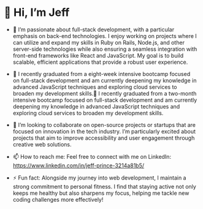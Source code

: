 # 👋 Hi, I’m Jeff

- 👀 I’m passionate about full-stack development, with a particular emphasis on back-end technologies. I enjoy working on projects where I can utilize and expand my skills in Ruby on Rails, Node.js, and other server-side technologies while also ensuring a seamless integration with front-end frameworks like React and JavaScript. My goal is to build scalable, efficient applications that provide a robust user experience.

- 🌱 I recently graduated from a eight-week intensive bootcamp focused on full-stack development and am currently deepening my knowledge in advanced JavaScript techniques and exploring cloud services to broaden my development skills.🌱 I recently graduated from a two-month intensive bootcamp focused on full-stack development and am currently deepening my knowledge in advanced JavaScript techniques and exploring cloud services to broaden my development skills.

- 💞️ I’m looking to collaborate on open-source projects or startups that are focused on innovation in the tech industry. I’m particularly excited about projects that aim to improve accessibility and user engagement through creative web solutions.

- 📫 How to reach me: Feel free to connect with me on LinkedIn: https://www.linkedin.com/in/jeff-prince-3214a81b5/

- ⚡ Fun fact: Alongside my journey into web development, I maintain a strong commitment to personal fitness. I find that staying active not only keeps me healthy but also sharpens my focus, helping me tackle new coding challenges more effectively!
